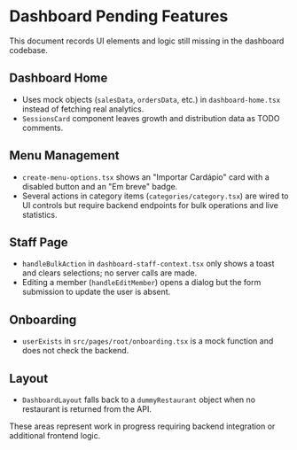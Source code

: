 # Dashboard Pending Features

This document records UI elements and logic still missing in the dashboard codebase.

## Dashboard Home
- Uses mock objects (`salesData`, `ordersData`, etc.) in `dashboard-home.tsx` instead of fetching real analytics.
- `SessionsCard` component leaves growth and distribution data as TODO comments.

## Menu Management
- `create-menu-options.tsx` shows an "Importar Cardápio" card with a disabled button and an "Em breve" badge.
- Several actions in category items (`categories/category.tsx`) are wired to UI controls but require backend endpoints for bulk operations and live statistics.

## Staff Page
- `handleBulkAction` in `dashboard-staff-context.tsx` only shows a toast and clears selections; no server calls are made.
- Editing a member (`handleEditMember`) opens a dialog but the form submission to update the user is absent.

## Onboarding
- `userExists` in `src/pages/root/onboarding.tsx` is a mock function and does not check the backend.

## Layout
- `DashboardLayout` falls back to a `dummyRestaurant` object when no restaurant is returned from the API.

These areas represent work in progress requiring backend integration or additional frontend logic.
